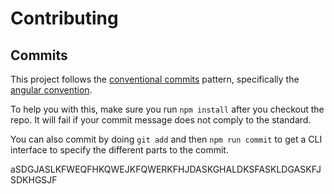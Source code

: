 # Contributing

## Commits
This project follows the [conventional commits](https://www.conventionalcommits.org/en/v1.0.0/) pattern, specifically the [angular convention](https://github.com/angular/angular/blob/22b96b9/CONTRIBUTING.md#-commit-message-guidelines). 

To help you with this, make sure you run `npm install` after you checkout the repo. It will fail if your commit message does not comply to the standard.

You can also commit by doing `git add` and then `npm run commit` to get a CLI interface to specify the different parts to the commit.

aSDGJASLKFWEQFHKQWEJKFQWERKFHJDASKGHALDKSFASKLDGASKFJSDKHGSJF
